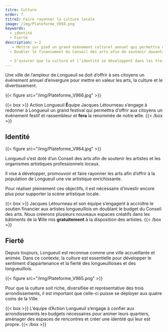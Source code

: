 ```yaml
---
titre: Culture
order: 7
titre2: Faire rayonner la culture locale
image: /img/Plateforme_V958.png
keywords:
  - identité
  - Fierté
description: >-2
   - Mettre sur pied un grand événement culturel annuel qui permettra d’offrir aux citoyens un événement festif et rassembleur
  - Doubler le financement du Conseil des arts afin de soutenir davantage d’artistes de Longueuil et créer de nouveaux espaces créatifs

  - S’assurer que la culture et l’identité se développent dans les trois arrondissements
---
```

Une ville de l’ampleur de Longueuil se doit d’offrir à ses citoyens un événement annuel d’envergure pour mettre en valeur les arts, la culture et le divertissement.

{{< figure src="/img/Plateforme_V966.jpg" >}}

{{< box >}}
Action Longueuil **É**quipe Jacques  Létourneau  s’engage à redonner à Longueuil un grand festival qui permettra d’offrir aux citoyens un événement festif et rassembleur et **fera** la renommée de notre **v**ille.
{{< /box >}}

## Identité

{{< figure src="/img/Plateforme_V964.jpg" >}}

Longueuil s’est doté d’un Conseil des arts afin de soutenir les artistes et les organismes artistiques professionnels locaux.

Il vise à développer, promouvoir et faire rayonner les arts afin d’offrir à la population de Longueuil une vie artistique enrichissante.

Pour réaliser pleinement ces objectifs, il est nécessaire d’investir encore plus pour supporter la scène artistique locale.

{{< box >}}
Jacques Létourneau et son équipe s’engagent à accroître le soutien financier aux artistes longueuillois en doublant le budget du Conseil des arts. Nous créerons plusieurs nouveaux espaces créatifs dans les bâtiments de la **V**ille mis **gratuitement** à la disposition des artistes.
{{< /box >}}

## Fierté

Depuis toujours, Longueuil est reconnue comme une ville accueillante et animée. Dans ce contexte, la culture est essentielle pour développer le sentiment d’appartenance et la fierté des  longueuilloises  et des  longueuillois.

{{< figure src="/img/Plateforme_V965.png" >}}

Pour que la culture soit riche, diversifiée et représentative des trois arrondissements, il est important que celle-ci puisse se déployer aux quatre coins de la Ville.

{{< box >}}
L’équipe d’Action Longueuil s’engage à confier aux arrondissements les budgets nécessaires pour animer leurs quartiers, aménager des espaces de rencontres et créer une identité qui leur est propre.
{{< /box >}}